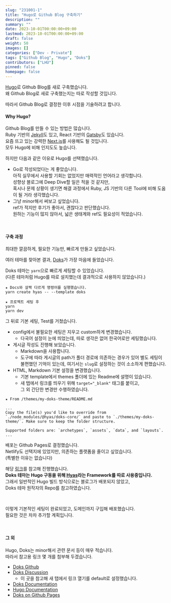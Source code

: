 ```yaml
---
slug: "231001-1"
title: "Hugo로 Github Blog 구축하기"
description: ""
summary: ""
date: 2023-10-01T00:00:00+09:00
lastmod: 2023-10-01T00:00:00+09:00
draft: false
weight: 50
images: []
categories: ["Dev - Private"]
tags: ["Github Blog", "Hugo", "Doks"]
contributors: ["LHU"]
pinned: false
homepage: false
---
```


[Hugo][ref0]로 Github Blog를 새로 구축했습니다.   
왜 Github Blog로 새로 구축했는지는 따로 작성할 것입니다.    

따라서 Github Blog로 결정한 이후 시점을 기술하려고 합니다.

#### Why Hugo?
Github Blog를 만들 수 있는 방법은 많습니다.    
Ruby 기반의 [Jekyll][ref1]도 있고, React 기반의 [Gatsby][ref2]도 있습니다.    
요즘 뜨고 있는 강력한 [Next.js][ref3]를 사용해도 될 것입니다.    
모두 Hugo에 비해 인지도도 높습니다.

하지만 다음과 같은 이유로 Hugo를 선택했습니다.

- Go로 작성되었다는 게 좋았습니다.   
아직 실무에서 사용할 기회는 없었지만 매력적인 언어라고 생각합니다.   
성향상 블로그에 Deep Dive할 일은 적을 것 같지만,   
혹시나 문제 상황이 생기면 해결 과정에서 Ruby, JS 기반의 다른 Tool에 비해 도움이 될 거라 생각했습니다.
- 그냥 minor해서 써보고 싶었습니다.   
ref가 적지만 후기가 좋아서, 괜찮다고 판단했습니다.   
원하는 기능이 많지 않아서, 넓은 생태계와 ref도 필요성이 적었습니다.

<br>

#### 구축 과정
최대한 깔끔하게, 필요한 기능만, 빠르게 만들고 싶었습니다.

여러 테마를 찾아본 결과, [Doks][ref4]가 가장 마음에 들었습니다.

Doks 테마는 `yarn`으로 빠르게 세팅할 수 있었습니다.   
(다른 테마처럼 Hugo를 따로 설치했는데 결과적으로 사용하지 않았습니다.)

```
★ Docs와 살짝 다르게 명령어를 실행했습니다.
yarn create hyas -- --template doks

★ 프로젝트 세팅 후
yarn
yarn dev
```

그 뒤로 기본 세팅, Test를 거쳤습니다.
- config에서 불필요한 세팅은 지우고 custom하게 변경했습니다.   
  - 다국어 설정이 눈에 띄었는데, 따로 생각은 없어 한국어로만 세팅했습니다.
- 게시글 작성도 진행해 보았습니다. 
  - Markdown을 사용합니다.   
  - 도구에 따라 게시글의 path가 폴더 경로에 의존하는 경우가 있어 별도 세팅이 불편했던 기억이 있는데, 여기서는 `slug`로 설정하는 것이 소소하게 편했습니다.
- HTML, Markdown 기본 설정을 변경했습니다.   
  - 기본 template에서 themes 폴더에 있는 Readme에 설명이 있습니다.   
  - 새 탭에서 링크를 띄우기 위해 `target="_blank"` 태그를 붙이고,   
  그 외 간단한 변경만 수행하였습니다.

```
★ From /themes/my-doks-theme/README.md

...
Copy the file(s) you'd like to override from `./node_modules/@hyas/doks-core/` and paste to `./themes/my-doks-theme/`. Make sure to keep the folder structure.

Supported folders are: `archetypes`, `assets`, `data`, and `layouts`.
...
```

배포는 Github Pages로 결정했습니다.   
Netlify도 선택지에 있었지만, 의존하는 플랫폼을 줄이고 싶었습니다.   
(특별한 이유는 없습니다)

해당 [링크][ref5]를 참고해 진행했습니다.   
**Doks 테마는 Hugo 구동을 위해 [Hyas][ref6]라는 Framework를 따로 사용중입니다.**   
그래서 일반적인 Hugo 빌드 방식으로는 블로그가 배포되지 않았고,   
Doks 테마 원작자의 Repo를 참고하였습니다.

<br>

이렇게 기본적인 세팅이 완료되었고, 도메인까지 구입해 배포했습니다.   
필요한 것은 차차 추가할 계획입니다.

<br>

#### 그 외
Hugo, Doks는 minor해서 관련 문서 등이 매우 적습니다.   
따라서 참고용 링크 몇 개를 첨부해 두겠습니다.

- [Doks Github][etc0]
- [Doks Discussion][etc1]    
  - 이 곳을 참고해 새 탭에서 링크 열기를 default로 설정했습니다.
- [Doks Documentation][etc2]
- [Hugo Documentation][etc3]
- [Doks on Github Pages][etc4]

[ref0]: https://gohugo.io/
[ref1]: https://jekyllrb.com/
[ref2]: https://www.gatsbyjs.com/
[ref3]: https://nextjs.org/
[ref4]: https://themes.gohugo.io/themes/doks/
[ref5]: https://github.com/h-enk/doks-gh-pages
[ref6]: https://gethyas.com/

[etc0]: https://github.com/gethyas/doks
[etc1]: https://github.com/gethyas/doks/discussions
[etc2]: https://getdoks.org/docs/start-here/getting-started/
[etc3]: https://gohugo.io/documentation/
[etc4]: https://github.com/h-enk/doks-gh-pages